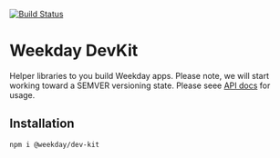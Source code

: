 
[![Build Status](https://travis-ci.org/WeekdayApp/dev-kit.svg?branch=master)](https://travis-ci.org/WeekdayApp/dev-kit)

# Weekday DevKit

Helper libraries to you build Weekday apps. Please note, we will start working toward a SEMVER versioning state. Please seee [API docs](https://github.com/WeekdayApp/dev-kit/tree/master/out/index.md) for usage.

## Installation
```
npm i @weekday/dev-kit
```
